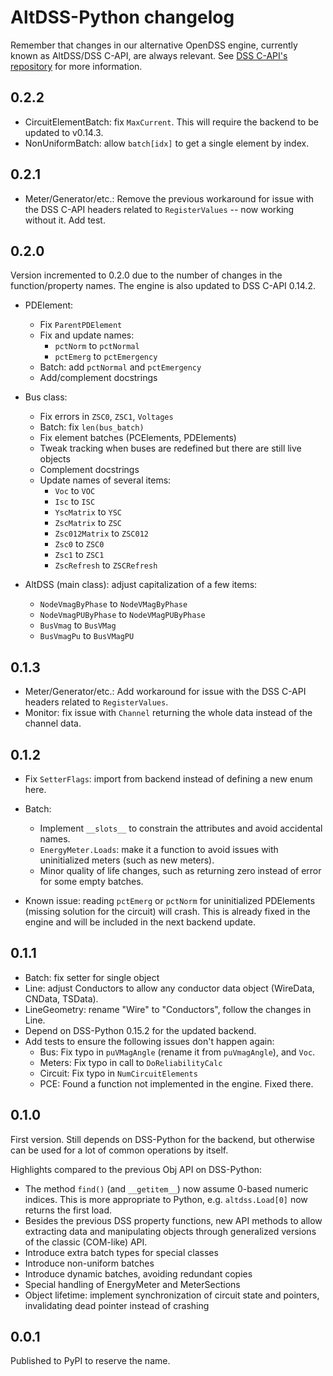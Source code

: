 # AltDSS-Python changelog

Remember that changes in our alternative OpenDSS engine, currently known as AltDSS/DSS C-API, are always
relevant. See [DSS C-API's repository](https://github.com/dss-extensions/dss_capi/) for more information.

## 0.2.2

- CircuitElementBatch: fix `MaxCurrent`. This will require the backend to be updated to v0.14.3.
- NonUniformBatch: allow `batch[idx]` to get a single element by index.

## 0.2.1

- Meter/Generator/etc.: Remove the previous workaround for issue with the DSS C-API headers related to `RegisterValues` -- now working without it. Add test.

## 0.2.0

Version incremented to 0.2.0 due to the number of changes in the function/property names. The engine is also updated to DSS C-API 0.14.2.

- PDElement: 
    - Fix `ParentPDElement`
    - Fix and update names:
        - `pctNorm` to `pctNormal`
        - `pctEmerg` to `pctEmergency`
    - Batch: add `pctNormal` and `pctEmergency`
    - Add/complement docstrings

- Bus class: 
    - Fix errors in `ZSC0`, `ZSC1`, `Voltages`
    - Batch: fix `len(bus_batch)`
    - Fix element batches (PCElements, PDElements)
    - Tweak tracking when buses are redefined but there are still live objects
    - Complement docstrings
    - Update names of several items:
        - `Voc` to `VOC`
        - `Isc` to `ISC`
        - `YscMatrix` to `YSC`
        - `ZscMatrix` to `ZSC`
        - `Zsc012Matrix` to `ZSC012`
        - `Zsc0` to `ZSC0`
        - `Zsc1` to `ZSC1`
        - `ZscRefresh` to `ZSCRefresh`

- AltDSS (main class): adjust capitalization of a few items:
    - `NodeVmagByPhase` to `NodeVMagByPhase`
    - `NodeVmagPUByPhase` to `NodeVMagPUByPhase`
    - `BusVmag` to `BusVMag`
    - `BusVmagPu` to `BusVMagPU`


## 0.1.3

- Meter/Generator/etc.: Add workaround for issue with the DSS C-API headers related to `RegisterValues`.
- Monitor: fix issue with `Channel` returning the whole data instead of the channel data.

## 0.1.2

- Fix `SetterFlags`: import from backend instead of defining a new enum here.
- Batch:
    - Implement `__slots__` to constrain the attributes and avoid accidental names.
    - `EnergyMeter.Loads`: make it a function to avoid issues with uninitialized meters (such as new meters).
    - Minor quality of life changes, such as returning zero instead of error for some empty batches.

- Known issue: reading `pctEmerg` or `pctNorm` for uninitialized PDElements (missing solution for the circuit) will crash. This is already fixed in the engine and will be included in the next backend update.


## 0.1.1

- Batch: fix setter for single object
- Line: adjust Conductors to allow any conductor data object (WireData, CNData, TSData).
- LineGeometry: rename "Wire" to "Conductors", follow the changes in Line.
- Depend on DSS-Python 0.15.2 for the updated backend.
- Add tests to ensure the following issues don't happen again:
    - Bus: Fix typo in `puVMagAngle` (rename it from `puVmagAngle`), and `Voc`.
    - Meters: Fix typo in call to `DoReliabilityCalc`
    - Circuit: Fix typo in `NumCircuitElements`
    - PCE: Found a function not implemented in the engine. Fixed there.

## 0.1.0

First version. Still depends on DSS-Python for the backend, but otherwise can be used for a lot of common operations by itself.

Highlights compared to the previous Obj API on DSS-Python:

- The method `find()` (and `__getitem__`) now assume 0-based numeric indices. This is more appropriate to Python, e.g. `altdss.Load[0]` now returns the first load.
- Besides the previous DSS property functions, new API methods to allow extracting data and manipulating objects through generalized versions of the classic (COM-like) API.
- Introduce extra batch types for special classes
- Introduce non-uniform batches
- Introduce dynamic batches, avoiding redundant copies
- Special handling of EnergyMeter and MeterSections
- Object lifetime: implement synchronization of circuit state and pointers, invalidating dead pointer instead of crashing


 ## 0.0.1

 Published to PyPI to reserve the name.
